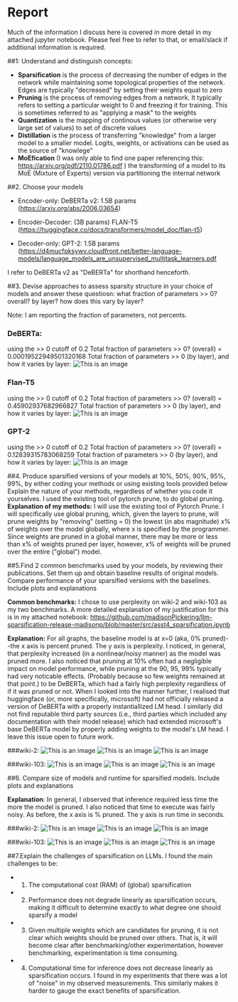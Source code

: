 # Report
Much of the information I discuss here is covered in more detail in my attached jupyter notebook.
Please feel free to refer to that, or email/slack if additional information is required.


##1: Understand and distinguish concepts:

*   **Sparsification** is the process of decreasing the number of edges in the network while maintaining some topological properties of the network. Edges are typically "decreased" by setting their weights equal to zero
*   **Pruning** is the process of removing edges from a network. It typically refers to setting a particular weight to 0 and freezing it for training. This is sometimes referred to as "applying a mask" to the weights
*   **Quantization** is the mapping of continous values (or otherwise very large set of values) to set of discrete values
*   **Distillation** is the process of transferring "knowledge" from a larger model to a smaller model. Logits, weights, or activations can be used as the source of "knowlege"
*   **MoEfication** (I was only able to find one paper referencing this: https://arxiv.org/pdf/2110.01786.pdf ) the transforming of a model to its MoE (Mixture of Experts) version via partitioning the internal network

##2. Choose your models

*   Encoder-only: DeBERTa v2: 1.5B params (https://arxiv.org/abs/2006.03654)

*   Encoder-Decoder: (3B params) FLAN-T5 (https://huggingface.co/docs/transformers/model_doc/flan-t5)

*   Decoder-only: GPT-2: 1.5B params (https://d4mucfpksywv.cloudfront.net/better-language-models/language_models_are_unsupervised_multitask_learners.pdf

I refer to DeBERTa v2 as "DeBERTa" for shorthand henceforth.

##3. Devise approaches to assess sparsity structure in your choice of models and answer these questiosn: what fraction of parameters >> 0? overall? by layer? how does this vary by layer?

Note: I am reporting the fraction of parameters, not percents.

###	DeBERTa:
using the >> 0 cutoff of 0.2
Total fraction of parameters >> 0? (overall) = 0.00019522949501320168
Total fraction of parameters >> 0 (by layer), and how it varies by layer:
![This is an image](https://github.com/madisonPickering/llm-sparsification-release-madisonp/blob/master/src/NonzeroParams_deberta%20v2.png)


### Flan-T5
using the >> 0 cutoff of 0.2
Total fraction of parameters >> 0? (overall) = 0.45902937682966827
Total fraction of parameters >> 0 (by layer), and how it varies by layer:
![This is an image](https://github.com/madisonPickering/llm-sparsification-release-madisonp/blob/master/src/NonzeroParams_flan-t5.png)

### GPT-2
using the >> 0 cutoff of 0.2
Total fraction of parameters >> 0? (overall) = 0.12839315783068259
Total fraction of parameters >> 0 (by layer), and how it varies by layer:
![This is an image](https://github.com/madisonPickering/llm-sparsification-release-madisonp/blob/master/src/NonzeroParams_gpt-2.png)

##4. Produce sparsified versions of your models at 10%, 50%, 90%, 95%, 99%, by either coding your methods or using existing tools provided below Explain the nature of your methods, regardless of whether you code it yourselves.
I used the existing tool of pytorch prune, to do global pruning.
**Explanation of my methods:**
I will use the existing tool of Pytorch Prune. I will specifically use global pruning, which, given the layers to prune, will prune weights by "removing" (setting = 0) the lowest (in abs magnitude) x% of weights over the model globally, where x is specified by the programmer. Since weights are pruned in a global manner, there may be more or less than x% of weights pruned per layer, however, x% of weights will be pruned over the entire ("global") model.

##5.Find 2 common benchmarks used by your models, by reviewing their publications.
Set them up and obtain baseline results of original models.
Compare performance of your sparsified versions with the baselines. Include plots and explanations


**Common benchmarks:** I chose to use perplexity on wiki-2 and wiki-103 as my two benchmarks. A more detailed explanation of my justification for this is in my attached notebook: 
https://github.com/madisonPickering/llm-sparsification-release-madisonp/blob/master/src/asst4_sparsification.ipynb

**Explanation:** For all graphs, the baseline model is at x=0 (aka, 0% pruned)--the x axis is percent pruned. The y axis is perplexity.
I noticed, in general, that perplexity increased (in a nonlinear/noisy manner) as the model was pruned more. I also noticed that pruning at 10% often had a negligible impact on
model performance, while pruning at the 90, 95, 99% typically had very noticable effects. (Probably because so few weights remained at that point.)
to be DeBERTa, which had a fairly high perplexity regardless of if it was pruned or not. When I looked into the manner further, I realised that
huggingface (or, more specifically, microsoft) had not officially released a version of DeBERTa with a properly instantiallized LM head. I similarly did not find reputable third
party sources (i.e., third parties which included any documentation with their model release) which had extended microsoft's base DeBERTa model
by properly adding weights to the model's LM head. I leave this issue open to future work.

###wiki-2:
![This is an image](https://github.com/madisonPickering/llm-sparsification-release-madisonp/blob/master/src/debert_perplex_2.png)
![This is an image](https://github.com/madisonPickering/llm-sparsification-release-madisonp/blob/master/src/gpt2_perplex_2.png)
![This is an image](https://github.com/madisonPickering/llm-sparsification-release-madisonp/blob/master/src/t5_perplex_2.png)


###wiki-103:
![This is an image](https://github.com/madisonPickering/llm-sparsification-release-madisonp/blob/master/src/debert_perplex_103.png)
![This is an image](https://github.com/madisonPickering/llm-sparsification-release-madisonp/blob/master/src/gpt2_perplex_103.png)
![This is an image](https://github.com/madisonPickering/llm-sparsification-release-madisonp/blob/master/src/t5_perplex_103.png)


##6. Compare size of models and runtime for sparsified models. Include plots and explanations

**Explanation**: In general, I observed that inference required less time the more the model is pruned. I also noticed that time to execute was fairly noisy.
As before, the x axis is % pruned. The y axis is run time in seconds.

###wiki-2:
![This is an image](https://github.com/madisonPickering/llm-sparsification-release-madisonp/blob/master/src/debert_time_2.png)
![This is an image](https://github.com/madisonPickering/llm-sparsification-release-madisonp/blob/master/src/gpt2_time_2.png)
![This is an image](https://github.com/madisonPickering/llm-sparsification-release-madisonp/blob/master/src/t5_time_2.png)


###wiki-103:
![This is an image](https://github.com/madisonPickering/llm-sparsification-release-madisonp/blob/master/src/debert_time_103.png)
![This is an image](https://github.com/madisonPickering/llm-sparsification-release-madisonp/blob/master/src/gpt2_time_103.png)
![This is an image](https://github.com/madisonPickering/llm-sparsification-release-madisonp/blob/master/src/t5_time_103.png)

##7.Explain the challenges of sparsification on LLMs.
I found the main challenges to be:

*	1. The computational cost (RAM) of (global) sparsification
*	2. Performance does not degrade linearly as sparsification occurs, making it difficult to determine exactly to what degree one should sparsify a model
*	3. Given multiple weights which are candidates for pruning, it is not clear which weights should be pruned over others. That is, it will become clear after benchmarking/other experimentation, however benchmarking, experimentation is time consuming.
*	4. Computational time for inference does not decrease linearly as sparsification occurs. I found in my experiments that there was a lot of "noise" in my observed measurements. This similarly makes it harder to gauge the exact benefits of sparsification.


